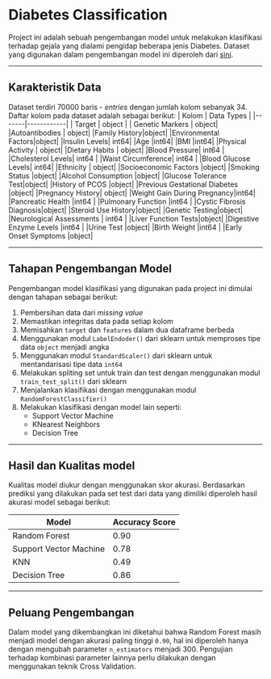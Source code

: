 # Diabetes Classification
Project ini adalah sebuah pengembangan model untuk melakukan klasifikasi terhadap gejala yang dialami pengidap beberapa jenis Diabetes. Dataset yang digunakan dalam pengembangan model ini diperoleh dari [sini](https://www.kaggle.com/datasets/ankitbatra1210/diabetes-dataset).

***

## Karakteristik Data
Dataset terdiri 70000 baris - *entries* dengan jumlah kolom sebanyak 34. Daftar kolom pada dataset adalah sebagai berikut:
| Kolom | Data Types |
|-------|------------|
| Target | object |
| Genetic Markers | object|
|Autoantibodies | object|
|Family History|object|
|Environmental Factors|object|
|Insulin Levels| int64| 
|Age  |int64| 
|BMI |int64| 
|Physical Activity | object|
|Dietary Habits | object|
|Blood Pressure| int64 |
|Cholesterol Levels| int64 |
|Waist Circumference| int64 |
|Blood Glucose Levels|  int64| 
|Ethnicity | object|
|Socioeconomic Factors |object|
|Smoking Status |object|
|Alcohol Consumption |object|
|Glucose Tolerance Test|object|
|History of PCOS |object|
|Previous Gestational Diabetes |object|
|Pregnancy History| object|
|Weight Gain During Pregnancy|int64| 
|Pancreatic Health |int64 |
|Pulmonary Function |int64 |
|Cystic Fibrosis Diagnosis|object|
|Steroid Use History|object|
|Genetic Testing|object|
|Neurological Assessments | int64 |
|Liver Function Tests|object|
|Digestive Enzyme Levels |int64 |
|Urine Test |object|
|Birth Weight |int64 |
|Early Onset Symptoms |object|

***

## Tahapan Pengembangan Model
Pengembangan model klasifikasi yang digunakan pada project ini dimulai dengan tahapan sebagai berikut:
1. Pembersihan data dari *missing value*
2. Memastikan integritas data pada setiap kolom
3. Memisahkan `target` dan `features` dalam dua dataframe berbeda
4. Menggunakan modul `LabelEndoder()` dari sklearn untuk memproses tipe data `object` menjadi angka
5. Menggunakan modul `StandardScaler()` dari sklearn untuk mentandarisasi tipe data `int64`
6. Melakukan spliting set untuk train dan test dengan menggunakan modul `train_test_split()` dari sklearn
7. Menjalankan klasifikasi dengan menggunakan modul `RandomForestClassifier()`
8. Melakukan klasifikasi dengan model lain seperti:
   * Support Vector Machine
   * KNearest Neighbors
   * Decision Tree
***

## Hasil dan Kualitas model
Kualitas model diukur dengan menggunakan skor akurasi. Berdasarkan prediksi yang dilakukan pada set test dari data yang dimiliki diperoleh hasil akurasi model sebagai berikut:

| Model | Accuracy Score |
|-------|----------------|
|Random Forest | 0.90 |
|Support Vector Machine | 0.78 |
| KNN | 0.49 |
| Decision Tree | 0.86 |
***
## Peluang Pengembangan
Dalam model yang dikembangkan ini diketahui bahwa Random Forest masih menjadi model dengan akurasi paling tinggi `0.90`, hal ini diperoleh hanya dengan mengubah parameter `n_estimators` menjadi 300. Pengujian terhadap kombinasi parameter lainnya perlu dilakukan dengan menggunakan teknik Cross Validation.